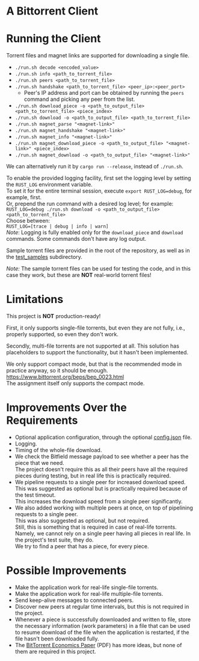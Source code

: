 # A Bittorrent Client

# Running the Client

Torrent files and magnet links are supported for downloading a single file.

- `./run.sh decode <encoded_value>`
- `./run.sh info <path_to_torrent_file>`
- `./run.sh peers <path_to_torrent_file>`
- `./run.sh handshake <path_to_torrent_file> <peer_ip>:<peer_port>`
    - Peer's IP address and port can be obtained by running the `peers` command and picking any peer from the list.
- `./run.sh download_piece -o <path_to_output_file> <path_to_torrent_file> <piece_index>`
- `./run.sh download -o <path_to_output_file> <path_to_torrent_file>`
- `./run.sh magnet_parse "<magnet-link>"`
- `./run.sh magnet_handshake "<magnet-link>"`
- `./run.sh magnet_info "<magnet-link>"`
- `./run.sh magnet_download_piece -o <path_to_output_file> "<magnet-link>" <piece_index>`
- `./run.sh magnet_download -o <path_to_output_file> "<magnet-link>"`

We can alternatively run it by `cargo run --release`, instead of `./run.sh`.

To enable the provided logging facility, first set the logging level by setting the `RUST_LOG` environment variable.  
To set it for the entire terminal session, execute `export RUST_LOG=debug`, for example, first.  
Or, prepend the run command with a desired log level; for example:  
`RUST_LOG=debug ./run.sh download -o <path_to_output_file> <path_to_torrent_file>`  
Choose between:  
`RUST_LOG=[trace | debug | info | warn]`  
*Note*: Logging is fully enabled only for the `download_piece` and `download` commands. Some commands
don't have any log output.

Sample torrent files are provided in the root of the repository,
as well as in the [test_samples](./test_samples) subdirectory.

*Note:* The sample torrent files can be used for testing the code, and in this case they work, but these are **NOT**
real-world torrent files!

# Limitations

This project is **NOT** production-ready!

First, it only supports single-file torrents, but even they are not fully, i.e., properly supported,
so even they don't work.

Secondly, multi-file torrents are not supported at all. This solution has placeholders to support the functionality,
but it hasn't been implemented.

We only support compact mode, but that is the recommended mode in practice anyway, so it should be enough.  
https://www.bittorrent.org/beps/bep_0023.html  
The assignment itself only supports the compact mode.

# Improvements Over the Requirements

- Optional application configuration, through the optional [config.json](config.json) file.
- Logging.
- Timing of the whole-file download.
- We check the Bitfield message payload to see whether a peer has the piece that we need.  
  The project doesn't require this as all their peers have all the required pieces during testing,
  but in real life this is practically required.
- We pipeline requests to a single peer for increased download speed.  
  This was suggested as optional but is practically required because of the test timeout.  
  This increases the download speed from a single peer significantly.
- We also added working with multiple peers at once, on top of pipelining requests to a single peer.  
  This was also suggested as optional, but not required.  
  Still, this is something that is required in case of real-life torrents.
  Namely, we cannot rely on a single peer having all pieces in real life. In the project's test suite, they do.  
  We try to find a peer that has a piece, for every piece.

# Possible Improvements

- Make the application work for real-life single-file torrents.
- Make the application work for real-life multiple-file torrents.
- Send keep-alive messages to connected peers.
- Discover new peers at regular time intervals, but this is not required in the project.
- Whenever a piece is successfully downloaded and written to file, store the necessary information (work parameters)
  in a file that can be used to resume download of the file when the application is restarted, if the file hasn't
  been downloaded fully.
- The [BitTorrent Economics Paper](http://bittorrent.org/bittorrentecon.pdf) (PDF) has more ideas,
  but none of them are required in this project.
